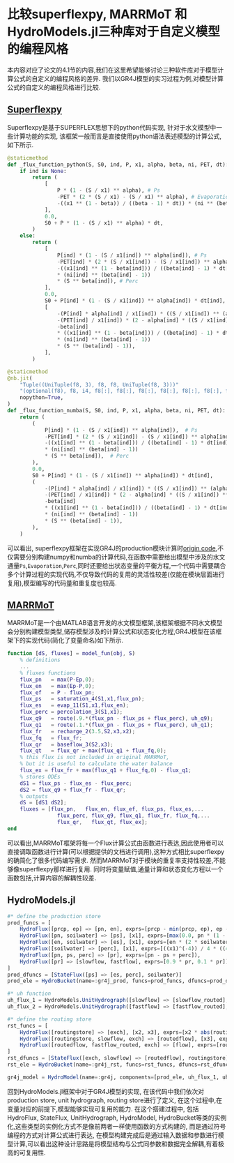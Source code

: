 # 比较superflexpy, MARRMoT 和 HydroModels.jl三种库对于自定义模型的编程风格

本内容对应了论文的4.1节的内容,我们在这里希望能够讨论三种软件库对于模型计算公式的自定义的编程风格的差异. 我们以GR4J模型的实习过程为例,对模型计算公式的自定义的编程风格进行比较.

## [Superflexpy](https://github.com/dalmo1991/superflexPy/tree/master)

Superflexpy是基于SUPERFLEX思想下的python代码实现, 针对于水文模型中一些计算功能的实现, 该框架一般而言是直接使用python语法表述模型的计算公式, 如下所示.

```python
@staticmethod
def _flux_function_python(S, S0, ind, P, x1, alpha, beta, ni, PET, dt):
    if ind is None:
        return (
            [
                P * (1 - (S / x1) ** alpha), # Ps
                -PET * (2 * (S / x1) - (S / x1) ** alpha), # Evaporation
                -((x1 ** (1 - beta)) / ((beta - 1) * dt)) * (ni ** (beta - 1)) * (S**beta), # Perc
            ],
            0.0,
            S0 + P * (1 - (S / x1) ** alpha) * dt,
        )
    else:
        return (
            [
                P[ind] * (1 - (S / x1[ind]) ** alpha[ind]), # Ps
                -PET[ind] * (2 * (S / x1[ind]) - (S / x1[ind]) ** alpha[ind]), # Evaporation
                -((x1[ind] ** (1 - beta[ind])) / ((beta[ind] - 1) * dt[ind]))
                * (ni[ind] ** (beta[ind] - 1))
                * (S ** beta[ind]), # Perc
            ],
            0.0,
            S0 + P[ind] * (1 - (S / x1[ind]) ** alpha[ind]) * dt[ind],
            [
                -(P[ind] * alpha[ind] / x1[ind]) * ((S / x1[ind]) ** (alpha[ind] - 1)),
                -(PET[ind] / x1[ind]) * (2 - alpha[ind] * ((S / x1[ind]) ** (alpha[ind] - 1))),
                -beta[ind]
                * ((x1[ind] ** (1 - beta[ind])) / ((beta[ind] - 1) * dt[ind]))
                * (ni[ind] ** (beta[ind] - 1))
                * (S ** (beta[ind] - 1)),
            ],
        )

@staticmethod
@nb.jit(
    "Tuple((UniTuple(f8, 3), f8, f8, UniTuple(f8, 3)))"
    "(optional(f8), f8, i4, f8[:], f8[:], f8[:], f8[:], f8[:], f8[:], f8[:])",
    nopython=True,
)
def _flux_function_numba(S, S0, ind, P, x1, alpha, beta, ni, PET, dt):
    return (
        (
            P[ind] * (1 - (S / x1[ind]) ** alpha[ind]),  # Ps
            -PET[ind] * (2 * (S / x1[ind]) - (S / x1[ind]) ** alpha[ind]),  # Evaporation
            -((x1[ind] ** (1 - beta[ind])) / ((beta[ind] - 1) * dt[ind]))
            * (ni[ind] ** (beta[ind] - 1))
            * (S ** beta[ind]),  # Perc
        ),
        0.0,
        S0 + P[ind] * (1 - (S / x1[ind]) ** alpha[ind]) * dt[ind],
        (
            -(P[ind] * alpha[ind] / x1[ind]) * ((S / x1[ind]) ** (alpha[ind] - 1)),
            -(PET[ind] / x1[ind]) * (2 - alpha[ind] * ((S / x1[ind]) ** (alpha[ind] - 1))),
            -beta[ind]
            * ((x1[ind] ** (1 - beta[ind])) / ((beta[ind] - 1) * dt[ind]))
            * (ni[ind] ** (beta[ind] - 1))
            * (S ** (beta[ind] - 1)),
        ),
    )
```

可以看出, superflexpy框架在实现GR4J的production模块计算时[origin code](https://github.com/dalmo1991/superflexPy/blob/master/superflexpy/implementation/elements/gr4j.py),不仅需要分别构建numpy和numba的计算代码,在函数中需要给出模型中涉及的水文通量`Ps`,`Evaporation`,`Perc`,同时还要给出状态变量的平衡方程,一个代码中需要耦合多个计算过程的实现代码,不仅导致代码的复用的灵活性较差(仅能在模块层面进行复用),模型编写的代码量和重复度也较高.

## [MARRMoT](https://github.com/wknoben/MARRMoT)

MARRMoT是一个由MATLAB语言开发的水文模型框架,该框架根据不同水文模型会分别构建模型类型,储存模型涉及的计算公式和状态变化方程,GR4J模型在该框架下的实现代码(简化了变量命名)如下所示.

```matlab
function [dS, fluxes] = model_fun(obj, S)
    % definitions
    ...
    % fluxes functions
    flux_pn   = max(P-Ep,0);
    flux_en   = max(Ep-P,0);
    flux_ef   = P - flux_pn;
    flux_ps   = saturation_4(S1,x1,flux_pn);
    flux_es   = evap_11(S1,x1,flux_en);
    flux_perc = percolation_3(S1,x1);
    flux_q9   = route(.9.*(flux_pn - flux_ps + flux_perc), uh_q9);
    flux_q1   = route(.1.*(flux_pn - flux_ps + flux_perc), uh_q1);
    flux_fr   = recharge_2(3.5,S2,x3,x2);
    flux_fq   = flux_fr;
    flux_qr   = baseflow_3(S2,x3);
    flux_qt   = flux_qr + max(flux_q1 + flux_fq,0);
    % this flux is not included in original MARRMoT,
    % but it is useful to calculate the water balance
    flux_ex = flux_fr + max(flux_q1 + flux_fq,0) - flux_q1;      
    % stores ODEs
    dS1 = flux_ps - flux_es - flux_perc;
    dS2 = flux_q9 + flux_fr - flux_qr;
    % outputs
    dS = [dS1 dS2];
    fluxes = [flux_pn,   flux_en, flux_ef, flux_ps, flux_es,...
                flux_perc, flux_q9, flux_q1, flux_fr, flux_fq,...
                flux_qr,   flux_qt, flux_ex];
end
```

可以看出,MARRMoT框架将每一个Flux计算公式由函数进行表达,因此使用者可以直接调取函数进行计算(可以根据提供的文档进行调用),这种方式相比superflexpy的确简化了很多代码编写需求. 然而MARRMoT对于模块的重复率支持性较差,不能够像superflexpy那样进行复用. 同时将变量赋值,通量计算和状态变化方程以一个函数包括,计算内容的解耦性较差.

## HydroModels.jl

```julia
#* define the production store
prod_funcs = [
    HydroFlux([prcp, ep] => [pn, en], exprs=[prcp - min(prcp, ep), ep - min(prcp, ep)]),
    HydroFlux([pn, soilwater] => [ps], [x1], exprs=[max(0.0, pn * (1 - (soilwater / x1)^2))]),
    HydroFlux([en, soilwater] => [es], [x1], exprs=[en * (2 * soilwater / x1 - (soilwater / x1)^2)]),
    HydroFlux([soilwater] => [perc], [x1], exprs=[((x1)^(-4)) / 4 * ((4 / 9)^(4)) * (soilwater^5)]),
    HydroFlux([pn, ps, perc] => [pr], exprs=[pn - ps + perc]),
    HydroFlux([pr] => [slowflow, fastflow], exprs=[0.9 * pr, 0.1 * pr]),
]
prod_dfuncs = [StateFlux([ps] => [es, perc], soilwater)]
prod_ele = HydroBucket(name=:gr4j_prod, funcs=prod_funcs, dfuncs=prod_dfuncs)

#* uh function
uh_flux_1 = HydroModels.UnitHydrograph([slowflow] => [slowflow_routed], x4, uhfunc=HydroModels.UHFunction(:UH_1_HALF), solvetype=:SPARSE)
uh_flux_2 = HydroModels.UnitHydrograph([fastflow] => [fastflow_routed], x4, uhfunc=HydroModels.UHFunction(:UH_2_FULL), solvetype=:SPARSE)

#* define the routing store
rst_funcs = [
    HydroFlux([routingstore] => [exch], [x2, x3], exprs=[x2 * abs(routingstore / x3)^3.5]),
    HydroFlux([routingstore, slowflow, exch] => [routedflow], [x3], exprs=[x3^(-4) / 4 * (routingstore + slowflow + exch)^5]),
    HydroFlux([routedflow, fastflow_routed, exch] => [flow], exprs=[routedflow + max(fastflow_routed + exch, 0.0)]),
]
rst_dfuncs = [StateFlux([exch, slowflow] => [routedflow], routingstore)]
rst_ele = HydroBucket(name=:gr4j_rst, funcs=rst_funcs, dfuncs=rst_dfuncs)

gr4j_model = HydroModel(name=:gr4j, components=[prod_ele, uh_flux_1, uh_flux_2, rst_ele])
```

回到HydroModels.jl框架中对于GR4J模型的实现, 在该代码中我们依次对production store, unit hydrograph, routing store进行了定义, 在这个过程中,在变量对应的前提下,模型能够实现可复用的能力. 在这个搭建过程中, 包括HydroFlux, StateFlux, UnitHydrograph, HydroModel, HydroBucket等类的实例化,这些类型的实例化方式不是像前两者一样使用函数的方式构建的, 而是通过符号编程的方式对计算公式进行表达, 在模型构建完成后是通过输入数据和参数进行模型计算,可以看出这种设计思路是将模型结构与公式同参数和数据完全解耦,有着极高的可复用性.
